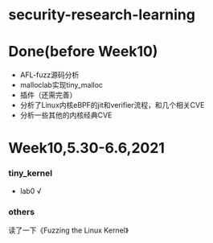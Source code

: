# security-research-learning

# Done(before Week10)
- AFL-fuzz源码分析
- malloclab实现tiny_malloc
- 插件（还需完善）
- 分析了Linux内核eBPF的jit和verifier流程，和几个相关CVE
- 分析一些其他的内核经典CVE

# Week10,5.30-6.6,2021
### tiny_kernel
- lab0 √
### others
读了一下《Fuzzing the Linux Kernel》
